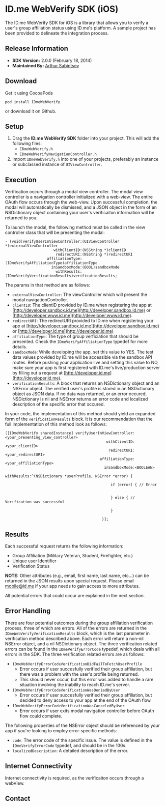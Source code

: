 # ID.me WebVerify SDK (iOS)
The ID.me WebVerify SDK for iOS is a library that allows you to verify a user's group affiliation status using ID.me's platform. A sample project has been provided to delineate the integration process.

## Release Information

- **SDK Version:** 2.0.0 (February 18, 2014)
- **Maintained By:** [Arthur Sabintsev](http://github.com/ArtSabintsev)

## Download

Get it using CocoaPods

```
pod install IDmeWebVerify
```

or download it on Github.

## Setup
1. Drag the **ID.me WebVerify SDK** folder into your project. This will add the following files:
	- `IDmeWebVerify.h`
	- `IDmeWebVerifyNavigationController.h`
2. Import `IDmeWebVerify.h` into one of your projects, preferably an instance or subclassed instance of `UIViewController`.

## Execution
Verification occurs through a modal view controller. The modal view controller is a navigation controller initialized with a web-view. The entire OAuth flow occurs through the web-view. Upon successful completion, the modal will automatically be dismissed, and a JSON object in the form of an NSDictionary object containing your user's verificaiton information will be returned to you.

To launch the modal, the following method must be called in the view controller class that will be presenting the modal:

```
- (void)verifyUserInViewController:(UIViewController *)externalViewController
                      withClientID:(NSString *)clientID
                       redirectURI:(NSString *)redirectURI
                   affiliationType:(IDmeVerifyAffiliationType)affiliationType
                     inSandboxMode:(BOOL)sandboxMode
                       withResults:(IDmeVerifyVerificationResults)verificationResults;
```

The params in that method are as follows:

- `externalViewController`: The viewController which will present the modal navigationController.
- `clientID`: The clientID provided by ID.me when registering the app at [http://developer.sandbox.id.me](http://developer.sandbox.id.me) or [http://developer.www.id.me](http://developer.www.id.me).
- `redirectURI`: The redirectURI provided to ID.me when registering your app at [http://developer.sandbox.id.me](http://developer.sandbox.id.me) or [http://developer.id.me](http://developer.id.me)
- `affiliationType`: The type of group verficiation that should be presented. Check the `IDmeVerifyAffiliationType` typedef for more details.
- `sandboxMode`: While developing the app, set this value to YES. The test data values provided by ID.me will be accessible via the sandbox API routes. Before pushing your application live and setting this value to NO, make sure your app is first registered with ID.me's live/production server by filling out a request at [http://developer.id.me](http://developer.id.me).
- `verificationResults`: A block that returns an NSDictionary object and an NSError object. The verified user's profile is stored in an NSDictionary object as JSON data. If no data was returned, or an error occured, NSDictionary is nil and NSError returns an error code and localized description of the specific error that occured.

In your code, the implementation of this method should yield an expanded form of the `verificationResults` block. It is our recommendation that the full implementation of this method look as follows:

```
[[IDmeWebVerify sharedInstance] verifyUserInViewController:<your_presenting_view_controller>
                                              withClientID:<your_clientID>
                                               redirectURI:<your_redirectURI>
                                           affiliationType:<your_affiliationType>
                                             inSandboxMode:<BOOLEAN>
                                               withResults:^(NSDictionary *userProfile, NSError *error) {
                                                
   											 	if (error) { // Error
        
        
    											} else { // Verification was successful
    											
    											}
    											
                                            }];

```

## Results
Each successful request returns the following information:

- Group Affiliation (Military Veteran, Student, Firefighter, etc.)
- Unique user Identifier
- Verification Status

**NOTE:** Other attributes (e.g., email, first name, last name, etc…) can be returned in the JSON results upon special request. Please email [mobile@id.me](mobile@id.me) if your app needs to gain access to more attributes. 

All potential errors that could occur are explained in the next section.

## Error Handling
There are four potential outcomes during the group affiliation verification process, three of which are errors. All of the errors are returned in the `IDmeWebVerifyVerificationResults` block, which is the last parameter in verification method described above. Each error will return a non-nil NSError object, and a nil NSDictionary object. The three verification related errors can be found in the `IDmeVerifyErrorCode` typedef, which deals with all errors in the SDK. The three verification related errors are as follows:

- `IDmeWebVerifyErrorCodeVerificationDidFailToFetchUserProfile`
	- Error occurs if user succesfully verified their group affiliation, but there was a problem with the user's profile being returned.
	- This should never occur, but this error was added to handle a rare situation involving the inability to reach ID.me's server. 
- `IDmeWebVerifyErrorCodeVerificationWasDeniedByUser`
	-  Error occurs if user succesfully verified their group affiliation, but decided to deny access to your app at the end of the OAuth flow.
- `IDmeWebVerifyErrorCodeVerificationWasCanceledByUser` 
	- Error occurs if user exits modal navigation controller before OAuth flow could complete.

The following properties of the NSError object should be referenced by your app if you're looking to employ error-specific methods:

- `code`: The error code of the specific issue. The value is defined in the `IDmeVerifyErrorCode` typedef, and should be in the 100s.
-  `localizedDescription`: A detailed description of the error.

## Internet Connectivity
Internet connectivity is required, as the verificaiton occurs through a webView.

## Contact
